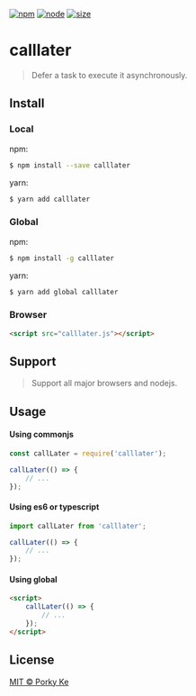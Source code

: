 [![npm][npm]][npm-url]
[![node][node]][node-url]
[![size][size]][size-url]

# calllater

> Defer a task to execute it asynchronously.


## Install


### Local

npm:

```sh
$ npm install --save calllater
```

yarn:

```sh
$ yarn add calllater
```

### Global

npm:

```sh
$ npm install -g calllater
```

yarn:

```sh
$ yarn add global calllater
```


### Browser

```html
<script src="calllater.js"></script>
```

## Support
> Support all major browsers and nodejs.

## Usage

#### Using commonjs

```js
const callLater = require('calllater');

callLater(() => {
    // ...
});
```

#### Using es6 or typescript

```js
import callLater from 'calllater';

callLater(() => {
    // ...
});
```

#### Using global

```html
<script>
    callLater(() => {
        // ...
    });
</script>
```

## License

[MIT © Porky Ke](./LICENSE)

[npm]: https://img.shields.io/npm/v/calllater.svg
[npm-url]: https://npmjs.com/package/calllater
[node]: https://img.shields.io/node/v/calllater.svg
[node-url]: https://nodejs.org
[size]: https://packagephobia.now.sh/badge?p=calllater
[size-url]: https://packagephobia.now.sh/result?p=calllater
